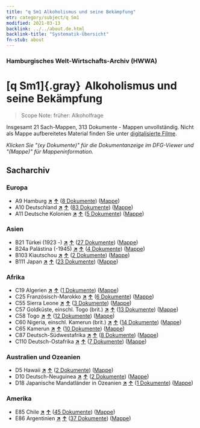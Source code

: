 ```yaml
---
title: "q Sm1 Alkoholismus und seine Bekämpfung"
etr: category/subject/q Sm1
modified: 2021-03-13
backlink: ../../about.de.html
backlink-title: "Systematik-Übersicht"
fn-stub: about
---
```


### Hamburgisches Welt-Wirtschafts-Archiv (HWWA)
# [q Sm1]{.gray}&#8201; Alkoholismus und seine Bekämpfung&#160; 


> Scope Note: früher: Alkoholfrage



Insgesamt 21 Sach-Mappen, 313 Dokumente - Mappen unvollständig.
Nicht als Mappe aufbereitetes Material finden Sie unter [digitalisierte Filme](/film/h1_sh).

_Klicken Sie "(xy Dokumente)" für die Dokumentanzeige im DFG-Viewer und "(Mappe)" für Mappeninformation._

## Sacharchiv




### Europa

- A9 Hamburg [**&nearr;**](../../../geo/i/140905/about.de.html "Hamburg (alle Mappen)") [**&uarr;**](../../../geo/about.de.html#A9 "Ländersystematik") (<a href="https://pm20.zbw.eu/dfgview/sh/140905,145941" title="über: Hamburg : Alkoholismus und seine Bekämpfung" target="_blank">8 Dokumente</a>) ([Mappe](http://purl.org/pressemappe20/folder/sh/140905,145941))
- A10 Deutschland [**&nearr;**](../../../geo/i/126128/about.de.html "Deutschland (alle Mappen)") [**&uarr;**](../../../geo/about.de.html#A10 "Ländersystematik") (<a href="https://pm20.zbw.eu/dfgview/sh/126128,145941" title="über: Deutschland : Alkoholismus und seine Bekämpfung" target="_blank">83 Dokumente</a>) ([Mappe](http://purl.org/pressemappe20/folder/sh/126128,145941))
- A11 Deutsche Kolonien [**&nearr;**](../../../geo/i/140960/about.de.html "Deutsche Kolonien (alle Mappen)") [**&uarr;**](../../../geo/about.de.html#A11 "Ländersystematik") (<a href="https://pm20.zbw.eu/dfgview/sh/140960,145941" title="über: Deutsche Kolonien : Alkoholismus und seine Bekämpfung" target="_blank">5 Dokumente</a>) ([Mappe](http://purl.org/pressemappe20/folder/sh/140960,145941))

### Asien

- B21 Türkei (1923 -) [**&nearr;**](../../../geo/i/141111/about.de.html "Türkei (1923 -) (alle Mappen)") [**&uarr;**](../../../geo/about.de.html#B21 "Ländersystematik") (<a href="https://pm20.zbw.eu/dfgview/sh/141111,145941" title="über: Türkei (1923 -) : Alkoholismus und seine Bekämpfung" target="_blank">27 Dokumente</a>) ([Mappe](http://purl.org/pressemappe20/folder/sh/141111,145941))
- B24a Palästina (-1945) [**&nearr;**](../../../geo/i/141115/about.de.html "Palästina (-1945) (alle Mappen)") [**&uarr;**](../../../geo/about.de.html#B24a "Ländersystematik") (<a href="https://pm20.zbw.eu/dfgview/sh/141115,145941" title="über: Palästina (-1945) : Alkoholismus und seine Bekämpfung" target="_blank">4 Dokumente</a>) ([Mappe](http://purl.org/pressemappe20/folder/sh/141115,145941))
- B103 Kiautschou [**&nearr;**](../../../geo/i/126163/about.de.html "Kiautschou (alle Mappen)") [**&uarr;**](../../../geo/about.de.html#B103 "Ländersystematik") (<a href="https://pm20.zbw.eu/dfgview/sh/126163,145941" title="über: Kiautschou : Alkoholismus und seine Bekämpfung" target="_blank">2 Dokumente</a>) ([Mappe](http://purl.org/pressemappe20/folder/sh/126163,145941))
- B111 Japan [**&nearr;**](../../../geo/i/141272/about.de.html "Japan (alle Mappen)") [**&uarr;**](../../../geo/about.de.html#B111 "Ländersystematik") (<a href="https://pm20.zbw.eu/dfgview/sh/141272,145941" title="über: Japan : Alkoholismus und seine Bekämpfung" target="_blank">23 Dokumente</a>) ([Mappe](http://purl.org/pressemappe20/folder/sh/141272,145941))

### Afrika

- C19 Algerien [**&nearr;**](../../../geo/i/141354/about.de.html "Algerien (alle Mappen)") [**&uarr;**](../../../geo/about.de.html#C19 "Ländersystematik") (<a href="https://pm20.zbw.eu/dfgview/sh/141354,145941" title="über: Algerien : Alkoholismus und seine Bekämpfung" target="_blank">1 Dokumente</a>) ([Mappe](http://purl.org/pressemappe20/folder/sh/141354,145941))
- C25 Französisch-Marokko [**&nearr;**](../../../geo/i/141358/about.de.html "Französisch-Marokko (alle Mappen)") [**&uarr;**](../../../geo/about.de.html#C25 "Ländersystematik") (<a href="https://pm20.zbw.eu/dfgview/sh/141358,145941" title="über: Französisch-Marokko : Alkoholismus und seine Bekämpfung" target="_blank">6 Dokumente</a>) ([Mappe](http://purl.org/pressemappe20/folder/sh/141358,145941))
- C55 Sierra Leone [**&nearr;**](../../../geo/i/141404/about.de.html "Sierra Leone (alle Mappen)") [**&uarr;**](../../../geo/about.de.html#C55 "Ländersystematik") (<a href="https://pm20.zbw.eu/dfgview/sh/141404,145941" title="über: Sierra Leone : Alkoholismus und seine Bekämpfung" target="_blank">3 Dokumente</a>) ([Mappe](http://purl.org/pressemappe20/folder/sh/141404,145941))
- C57 Goldküste, einschl. Togo (brit.) [**&nearr;**](../../../geo/i/141406/about.de.html "Goldküste, einschl. Togo (brit.) (alle Mappen)") [**&uarr;**](../../../geo/about.de.html#C57 "Ländersystematik") (<a href="https://pm20.zbw.eu/dfgview/sh/141406,145941" title="über: Goldküste, einschl. Togo (brit.) : Alkoholismus und seine Bekämpfung" target="_blank">13 Dokumente</a>) ([Mappe](http://purl.org/pressemappe20/folder/sh/141406,145941))
- C58 Togo [**&nearr;**](../../../geo/i/141408/about.de.html "Togo (alle Mappen)") [**&uarr;**](../../../geo/about.de.html#C58 "Ländersystematik") (<a href="https://pm20.zbw.eu/dfgview/sh/141408,145941" title="über: Togo : Alkoholismus und seine Bekämpfung" target="_blank">12 Dokumente</a>) ([Mappe](http://purl.org/pressemappe20/folder/sh/141408,145941))
- C60 Nigeria, einschl. Kamerun (brit.) [**&nearr;**](../../../geo/i/141409/about.de.html "Nigeria, einschl. Kamerun (brit.) (alle Mappen)") [**&uarr;**](../../../geo/about.de.html#C60 "Ländersystematik") (<a href="https://pm20.zbw.eu/dfgview/sh/141409,145941" title="über: Nigeria, einschl. Kamerun (brit.) : Alkoholismus und seine Bekämpfung" target="_blank">14 Dokumente</a>) ([Mappe](http://purl.org/pressemappe20/folder/sh/141409,145941))
- C65 Kamerun [**&nearr;**](../../../geo/i/141410/about.de.html "Kamerun (alle Mappen)") [**&uarr;**](../../../geo/about.de.html#C65 "Ländersystematik") (<a href="https://pm20.zbw.eu/dfgview/sh/141410,145941" title="über: Kamerun : Alkoholismus und seine Bekämpfung" target="_blank">10 Dokumente</a>) ([Mappe](http://purl.org/pressemappe20/folder/sh/141410,145941))
- C87 Deutsch-Südwestafrika [**&nearr;**](../../../geo/i/141450/about.de.html "Deutsch-Südwestafrika (alle Mappen)") [**&uarr;**](../../../geo/about.de.html#C87 "Ländersystematik") (<a href="https://pm20.zbw.eu/dfgview/sh/141450,145941" title="über: Deutsch-Südwestafrika : Alkoholismus und seine Bekämpfung" target="_blank">8 Dokumente</a>) ([Mappe](http://purl.org/pressemappe20/folder/sh/141450,145941))
- C110 Deutsch-Ostafrika [**&nearr;**](../../../geo/i/141471/about.de.html "Deutsch-Ostafrika (alle Mappen)") [**&uarr;**](../../../geo/about.de.html#C110 "Ländersystematik") (<a href="https://pm20.zbw.eu/dfgview/sh/141471,145941" title="über: Deutsch-Ostafrika : Alkoholismus und seine Bekämpfung" target="_blank">7 Dokumente</a>) ([Mappe](http://purl.org/pressemappe20/folder/sh/141471,145941))

### Australien und Ozeanien

- D5 Hawaii [**&nearr;**](../../../geo/i/141595/about.de.html "Hawaii (alle Mappen)") [**&uarr;**](../../../geo/about.de.html#D5 "Ländersystematik") (<a href="https://pm20.zbw.eu/dfgview/sh/141595,145941" title="über: Hawaii : Alkoholismus und seine Bekämpfung" target="_blank">2 Dokumente</a>) ([Mappe](http://purl.org/pressemappe20/folder/sh/141595,145941))
- D10 Deutsch-Neuguinea [**&nearr;**](../../../geo/i/141601/about.de.html "Deutsch-Neuguinea (alle Mappen)") [**&uarr;**](../../../geo/about.de.html#D10 "Ländersystematik") (<a href="https://pm20.zbw.eu/dfgview/sh/141601,145941" title="über: Deutsch-Neuguinea : Alkoholismus und seine Bekämpfung" target="_blank">2 Dokumente</a>) ([Mappe](http://purl.org/pressemappe20/folder/sh/141601,145941))
- D18 Japanische Mandatländer in Ozeanien [**&nearr;**](../../../geo/i/141618/about.de.html "Japanische Mandatländer in Ozeanien (alle Mappen)") [**&uarr;**](../../../geo/about.de.html#D18 "Ländersystematik") (<a href="https://pm20.zbw.eu/dfgview/sh/141618,145941" title="über: Japanische Mandatländer in Ozeanien : Alkoholismus und seine Bekämpfung" target="_blank">1 Dokumente</a>) ([Mappe](http://purl.org/pressemappe20/folder/sh/141618,145941))

### Amerika

- E85 Chile [**&nearr;**](../../../geo/i/141691/about.de.html "Chile (alle Mappen)") [**&uarr;**](../../../geo/about.de.html#E85 "Ländersystematik") (<a href="https://pm20.zbw.eu/dfgview/sh/141691,145941" title="über: Chile : Alkoholismus und seine Bekämpfung" target="_blank">45 Dokumente</a>) ([Mappe](http://purl.org/pressemappe20/folder/sh/141691,145941))
- E86 Argentinien [**&nearr;**](../../../geo/i/141692/about.de.html "Argentinien (alle Mappen)") [**&uarr;**](../../../geo/about.de.html#E86 "Ländersystematik") (<a href="https://pm20.zbw.eu/dfgview/sh/141692,145941" title="über: Argentinien : Alkoholismus und seine Bekämpfung" target="_blank">37 Dokumente</a>) ([Mappe](http://purl.org/pressemappe20/folder/sh/141692,145941))


